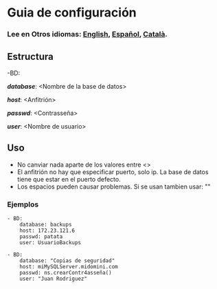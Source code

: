 # Guia de configuración

### **Lee en Otros idiomas: [English](README.md), [Español](README.ES-es.md), [Català](README.CA-ca.md).**

## Estructura

-BD:

***database***: \<Nombre de la base de datos>

***host***: \<Anfitrión>

***passwd***: \<Contrasseña>

***user***: \<Nombre de usuario>

## Uso

- No canviar nada aparte de los valores entre <>
- El anfitrión no hay que especificar puerto, solo ip. La base de datos tiene que estar en el puerto defecto.
- Los espacios pueden causar problemas. Si se usan tambien usar:  ""

### Ejemplos

    - BD:
        database: backups
        host: 172.23.121.6
        passwd: patata
        user: UsuarioBackups

    - BD:
        database: "Copias de seguridad"
        host: miMySQLServer.midomini.com
        passwd: ns.crearContr4asseña()
        user: "Juan Rodriguez"